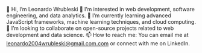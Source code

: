 👋 Hi, I’m Leonardo Wrubleski
👀 I’m interested in web development, software engineering, and data analytics.
🌱 I’m currently learning advanced JavaScript frameworks, machine learning techniques, and cloud computing.
💞️ I’m looking to collaborate on open-source projects related to web development and data science.
📫 How to reach me: You can email me at leonardo2004wrubleski@gmail.com.com or connect with me on LinkedIn.

